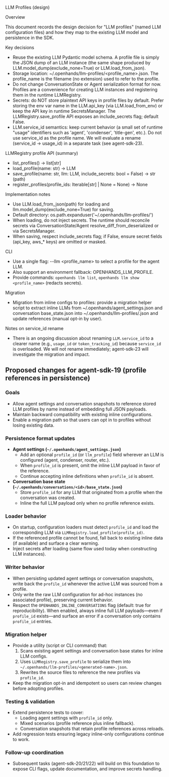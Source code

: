 LLM Profiles (design)

Overview

This document records the design decision for "LLM profiles" (named LLM configuration files) and how they map to the existing LLM model and persistence in the SDK.

Key decisions

- Reuse the existing LLM Pydantic model schema. A profile file is simply the JSON dump of an LLM instance (the same shape produced by LLM.model_dump(exclude_none=True) or LLM.load_from_json).
- Storage location: ~/.openhands/llm-profiles/<profile_name>.json. The profile_name is the filename (no extension) used to refer to the profile.
- Do not change ConversationState or Agent serialization format for now. Profiles are a convenience for creating LLM instances and registering them in the runtime LLMRegistry.
- Secrets: do NOT store plaintext API keys in profile files by default. Prefer storing the env var name in the LLM.api_key (via LLM.load_from_env) or keep the API key in runtime SecretsManager. The LLMRegistry.save_profile API exposes an include_secrets flag; default False.
- LLM.service_id semantics: keep current behavior (a small set of runtime "usage" identifiers such as 'agent', 'condenser', 'title-gen', etc.). Do not use service_id as the profile name. We will evaluate a rename (service_id -> usage_id) in a separate task (see agent-sdk-23).

LLMRegistry profile API (summary)

- list_profiles() -> list[str]
- load_profile(name: str) -> LLM
- save_profile(name: str, llm: LLM, include_secrets: bool = False) -> str (path)
- register_profiles(profile_ids: Iterable[str] | None = None) -> None

Implementation notes

- Use LLM.load_from_json(path) for loading and llm.model_dump(exclude_none=True) for saving.
- Default directory: os.path.expanduser('~/.openhands/llm-profiles/')
- When loading, do not inject secrets. The runtime should reconcile secrets via ConversationState/Agent resolve_diff_from_deserialized or via SecretsManager.
- When saving, respect include_secrets flag; if False, ensure secret fields (api_key, aws_* keys) are omitted or masked.

CLI

- Use a single flag: --llm <profile_name> to select a profile for the agent LLM.
- Also support an environment fallback: OPENHANDS_LLM_PROFILE.
- Provide commands: `openhands llm list`, `openhands llm show <profile_name>` (redacts secrets).

Migration

- Migration from inline configs to profiles: provide a migration helper script to extract inline LLMs from ~/.openhands/agent_settings.json and conversation base_state.json into ~/.openhands/llm-profiles/<name>.json and update references (manual opt-in by user).

Notes on service_id rename

- There is an ongoing discussion about renaming `LLM.service_id` to a clearer name (e.g., `usage_id` or `token_tracking_id`) because `service_id` is overloaded. We will not rename immediately; agent-sdk-23 will investigate the migration and impact.


## Proposed changes for agent-sdk-19 (profile references in persistence)

### Goals
- Allow agent settings and conversation snapshots to reference stored LLM profiles by name instead of embedding full JSON payloads.
- Maintain backward compatibility with existing inline configurations.
- Enable a migration path so that users can opt in to profiles without losing existing data.

### Persistence format updates
- **Agent settings (`~/.openhands/agent_settings.json`)**
  - Add an optional `profile_id` (or `llm_profile`) field wherever an LLM is configured (agent, condenser, router, etc.).
  - When `profile_id` is present, omit the inline LLM payload in favor of the reference.
  - Continue accepting inline definitions when `profile_id` is absent.
- **Conversation base state (`~/.openhands/conversations/<id>/base_state.json`)**
  - Store `profile_id` for any LLM that originated from a profile when the conversation was created.
  - Inline the full LLM payload only when no profile reference exists.

### Loader behavior
- On startup, configuration loaders must detect `profile_id` and load the corresponding LLM via `LLMRegistry.load_profile(profile_id)`.
- If the referenced profile cannot be found, fall back to existing inline data (if available) and surface a clear warning.
- Inject secrets after loading (same flow used today when constructing LLM instances).

### Writer behavior
- When persisting updated agent settings or conversation snapshots, write back the `profile_id` whenever the active LLM was sourced from a profile.
- Only write the raw LLM configuration for ad-hoc instances (no associated profile), preserving current behavior.
- Respect the `OPENHANDS_INLINE_CONVERSATIONS` flag (default: true for reproducibility). When enabled, always inline full LLM payloads—even if `profile_id` exists—and surface an error if a conversation only contains `profile_id` entries.

### Migration helper
- Provide a utility (script or CLI command) that:
  1. Scans existing agent settings and conversation base states for inline LLM configs.
  2. Uses `LLMRegistry.save_profile` to serialize them into `~/.openhands/llm-profiles/<generated-name>.json`.
  3. Rewrites the source files to reference the new profiles via `profile_id`.
- Keep the migration opt-in and idempotent so users can review changes before adopting profiles.

### Testing & validation
- Extend persistence tests to cover:
  - Loading agent settings with `profile_id` only.
  - Mixed scenarios (profile reference plus inline fallback).
  - Conversation snapshots that retain profile references across reloads.
- Add regression tests ensuring legacy inline-only configurations continue to work.

### Follow-up coordination
- Subsequent tasks (agent-sdk-20/21/22) will build on this foundation to expose CLI flags, update documentation, and improve secrets handling.

